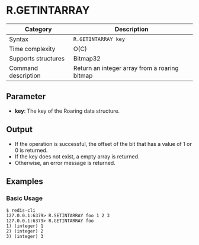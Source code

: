 # R.GETINTARRAY

| Category            | Description                                   |
| ------------------- | --------------------------------------------- |
| Syntax              | `R.GETINTARRAY key`                           |
| Time complexity     | O(C)                                          |
| Supports structures | Bitmap32                                      |
| Command description | Return an integer array from a roaring bitmap |

## Parameter

- **key**: The key of the Roaring data structure.

## Output

- If the operation is successful, the offset of the bit that has a value of 1 or 0 is returned.
- If the key does not exist, a empty array is returned.
- Otherwise, an error message is returned.

## Examples

### Basic Usage

```
$ redis-cli
127.0.0.1:6379> R.SETINTARRAY foo 1 2 3
127.0.0.1:6379> R.GETINTARRAY foo
1) (integer) 1
2) (integer) 2
3) (integer) 3
```
